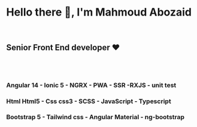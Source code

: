<h1> Hello there 👋, I'm Mahmoud Abozaid  </h1>
</br>
<h2> Senior Front End developer ♥ <h2> 
</br>
<h3> Angular 14 - Ionic 5 - NGRX - PWA - SSR -RXJS - unit test </h3>
<h3> Html Html5 - Css css3 - SCSS - JavaScript - Typescript   </h3>
<h3> Bootstrap 5 - Tailwind css - Angular Material - ng-bootstrap </h3>
<!--
**ma7moudabozaid/ma7moudabozaid** is a ✨ _special_ ✨ repository because its `README.md` (this file) appears on your GitHub profile.

Here are some ideas to get you started:

- 🔭 I’m currently working on ...
- 🌱 I’m currently learning ...
- 👯 I’m looking to collaborate on ...
- 🤔 I’m looking for help with ...
- 💬 Ask me about ...
- 📫 How to reach me: ...
- 😄 Pronouns: ...
- ⚡ Fun fact: ...
-->
